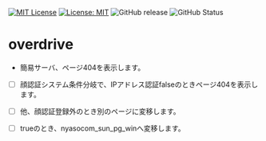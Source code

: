 [![MIT License](http://img.shields.io/badge/license-MIT-blue.svg?style=flat)](LICENSE) [![License: MIT](https://img.shields.io/badge/License-MIT-yellow.svg)](https://opensource.org/licenses/MIT) ![GitHub release](https://img.shields.io/github/release/takkii/overdrive.svg?style=flat) ![GitHub Status](https://img.shields.io/github/last-commit/takkii/overdrive.svg?style=flat)

# overdrive

- 簡易サーバ、ページ404を表示します。

- [ ] 顔認証システム条件分岐で、IPアドレス認証falseのときページ404を表示します。

- [ ] 他、顔認証登録外のとき別のページに変移します。

- [ ] trueのとき、nyasocom_sun_pg_winへ変移します。
